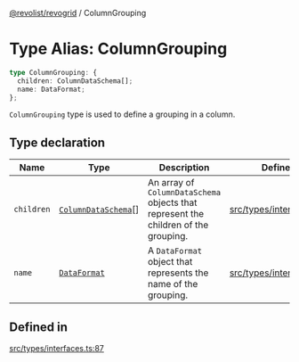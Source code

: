 [@revolist/revogrid](README.md) / ColumnGrouping

# Type Alias: ColumnGrouping

```ts
type ColumnGrouping: {
  children: ColumnDataSchema[];
  name: DataFormat;
};
```

`ColumnGrouping` type is used to define a grouping in a column.

## Type declaration

| Name | Type | Description | Defined in |
| ------ | ------ | ------ | ------ |
| `children` | [`ColumnDataSchema`](TypeAlias.ColumnDataSchema.md)[] | An array of `ColumnDataSchema` objects that represent the children of the grouping. | [src/types/interfaces.ts:91](https://github.com/revolist/revogrid/blob/832a695f4c49c94511535fe3aac75fac9a36ad76/src/types/interfaces.ts#L91) |
| `name` | [`DataFormat`](TypeAlias.DataFormat.md) | A `DataFormat` object that represents the name of the grouping. | [src/types/interfaces.ts:95](https://github.com/revolist/revogrid/blob/832a695f4c49c94511535fe3aac75fac9a36ad76/src/types/interfaces.ts#L95) |

## Defined in

[src/types/interfaces.ts:87](https://github.com/revolist/revogrid/blob/832a695f4c49c94511535fe3aac75fac9a36ad76/src/types/interfaces.ts#L87)

